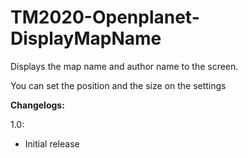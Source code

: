 # TM2020-Openplanet-DisplayMapName

Displays the map name and author name to the screen.

You can set the position and the size on the settings


**Changelogs:**

1.0:
* Initial release
